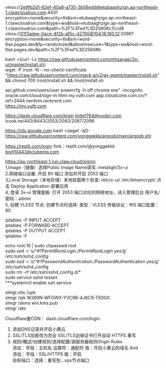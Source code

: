
vless://2e9fb2d1-62ef-40a8-a735-3b58edd@etubaaghzign.ap-northeast-1.clawcloudrun.com:443?encryption=none&security=tls&sni=etubaaghzign.ap-northeast-1.clawcloudrun.com&type=ws&host=etubaaghzign.ap-northeast-1.clawcloudrun.com&path=%2F%3Fed%3D2560#c7ccd9  
vless://01f3adee-0ace-4f2b-af5c-d2765@104.16.160.12:2096?encryption=none&security=tls&sni=word-6se.pages.dev&fp=randomized&allowInsecure=1&type=ws&host=word-6se.pages.dev&path=%2F%3Fed%3D2560#b  

bash <(curl -Ls https://raw.githubusercontent.com/mhsanaei/3x-ui/master/install.sh)          
wget -P /root -N --no-check-certificate "https://raw.githubusercontent.com/mack-a/v2ray-agent/master/install.sh" && chmod 700 /root/install.sh && /root/install.sh  

api.github.com/users/user        powercfg -h off        chrome.exe"  -incognito      
oracle.com/cloud/sign-in.html    my.vultr.com      app.cloudcone.com.cn/?ref=2444      nerdvm.racknerd.com   
https://my.vultr.com  



https://dash.cloudflare.com/login       linitef764@ovobri.com        icook.tw/443/8443/2053/2083/2087/2096   

https://idx.google.com     bash <(wget -qO- https://raw.githubusercontent.com/yonggekkk/argosb/main/argosb.sh)  

https://replit.com/login     fork：replit.com/@yonggekkk           bivit10443@clubemp.com  

https://ap-northeast-1.run.claw.cloud/signin  
1,Image（镜像）选择Public    Image Name填写:  metaligh/3x-ui  
2.网络端口设置: 开启 80 端口  添加并开启 2053 端口  
3,Local Storage（本地存储）本地挂载两个目录: /etc/x-ui/   /etc/letsencrypt/  点击 Deploy Application 部署应用   
4,:登录 3x-ui 管理面板: 打开 2053 端口对应的网络地址，进入管理后台  用户名/密码：admin   
5, 创建 VLESS 节点: 创建节点时选择: 类型：VLESS  传输协议：WS  端口配置：80  


iptables -P INPUT ACCEPT   
iptables -P FORWARD ACCEPT   
iptables -P OUTPUT ACCEPT  
iptables -F   

echo root:16  | sudo chpasswd root  
sudo sed -i 's/^#\?PermitRootLogin.*/PermitRootLogin yes/g' /etc/ssh/sshd_config  
sudo sed -i 's/^#\?PasswordAuthentication.*/PasswordAuthentication yes/g' /etc/ssh/sshd_config   
sudo rm -rf /etc/ssh/sshd_config.d/*   
sudo service sshd restart   
***systemctl enable ssh.service  

slmgr.vbs /upk  
slmgr /ipk W269N-WFGWX-YVC9B-4J6C9-T83GX  
slmgr /skms win.kms.pub  
slmgr /ato  

Cloudflare套CDN：  dash.cloudflare.com/login    
1. 添加DNS记录并开启小黄云  
2. SSL/TLS加密改为完全   SSL/TLS边缘证书打开自动 HTTPS 重写  
3. 规则/概述/创建规则/选择配置/源服务器规则Origin Rules   
添加：字段：主机名   运算符：通配符   值：开启小黄云的域名  And   
添加：字段：SSL/HTTPS    值：开启   
目标端口：选择：重写到...vps节点端口   




